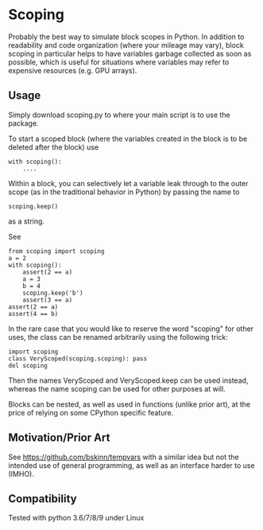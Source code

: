 # Scoping
Probably the best way to simulate block scopes in Python.
In addition to readability and code organization 
(where your mileage may vary),
block scoping in particular helps to have variables garbage collected as soon as possible, which is useful for situations where variables may refer to expensive resources (e.g. GPU arrays).

## Usage

Simply download scoping.py to where your main script is to use the package.

To start a scoped block (where the variables created in the block is to be deleted after the block) use

    with scoping():
        ....

Within a block, you can selectively let a variable leak through to the outer scope (as in the traditional behavior in Python) by passing the name to

    scoping.keep()

as a string.

See 

    from scoping import scoping
    a = 2
    with scoping():
        assert(2 == a)
        a = 3
        b = 4
        scoping.keep('b')
        assert(3 == a)
    assert(2 == a)
    assert(4 == b)

In the rare case that you would like to reserve the word "scoping" for other uses, the class can be renamed arbitrarily using the following trick:

    import scoping
    class VeryScoped(scoping.scoping): pass
    del scoping

Then the names VeryScoped and VeryScoped.keep can be used instead,
whereas the name scoping can be used for other purposes at will.

Blocks can be nested, as well as used in functions (unlike prior art),
at the price of relying on some CPython specific feature.

## Motivation/Prior Art

See https://github.com/bskinn/tempvars with a similar idea but not the intended use of general programming, as well as an interface harder to use (IMHO).

## Compatibility

Tested with python 3.6/7/8/9 under Linux

